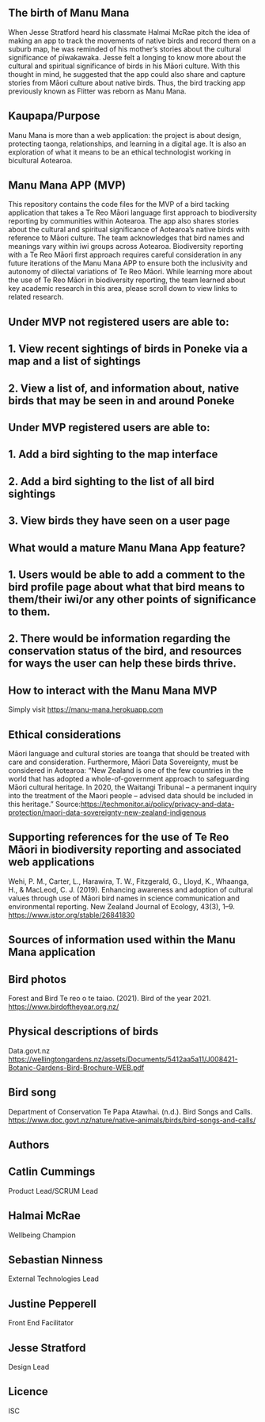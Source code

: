 ## The birth of Manu Mana 
When Jesse Stratford heard his classmate Halmai McRae pitch the idea of making an app to track the movements of native birds and record them on a suburb map, he was reminded of his mother’s stories about the cultural significance of pīwakawaka.  Jesse felt a longing to know more about the cultural and spiritual significance of birds in his Māori culture. With this thought in mind, he suggested that the app could also share and capture stories from Māori culture about native birds. Thus, the bird tracking app previously known as Flitter was reborn as Manu Mana. 


## Kaupapa/Purpose  
Manu Mana is more than a web application: the project is about design, protecting taonga, relationships, and learning in a digital age.
It is also an exploration of what it means to be an ethical technologist working in bicultural Aotearoa. 



## Manu Mana APP (MVP)

This repository contains the code files for the MVP of a bird tacking application that takes a Te Reo Māori language first approach to biodiversity reporting by communities within Aotearoa.  The app also shares stories about the cultural and spiritual significance of Aotearoa’s native birds with reference to Māori culture. The team acknowledges that bird names and meanings vary within iwi groups across Aotearoa. Biodiversity reporting with a Te Reo Māori first approach requires careful consideration in any future iterations of the Manu Mana APP to ensure both the inclusivity and autonomy of dilectal variations of Te Reo Māori.  While learning more about the use of Te Reo Māori in biodiversity reporting, the team learned about key academic research in this area, please scroll down to view links to related research.  
 
## Under MVP not registered users are able to:
## 1. View recent sightings of birds in Poneke via a map and a list of sightings
## 2. View a list of, and information about, native birds that may be seen in and around Poneke

## Under MVP registered users are able to:
## 1. Add a bird sighting to the map interface
## 2. Add a bird sighting to the list of all bird sightings
## 3. View birds they have seen on a user page
 
## What would a mature Manu Mana App feature?
## 1. Users would be able to add a comment to the bird profile page about what that bird means to them/their iwi/or any other points of significance to them.
## 2. There would be information regarding the conservation status of the bird, and resources for ways the user can help these birds thrive.
 
## How to interact with the Manu Mana MVP
Simply visit https://manu-mana.herokuapp.com
 
## Ethical considerations 

Māori language and cultural stories are toanga that should be treated with care and consideration. 
Furthermore, Māori Data Sovereignty, must be considered in Aotearoa: “New Zealand is one of the few countries in the world that has adopted a whole-of-government approach to safeguarding Māori cultural heritage. In 2020, the Waitangi Tribunal – a permanent inquiry into the treatment of the Maori people – advised data should be included in this heritage.” Source:https://techmonitor.ai/policy/privacy-and-data-protection/maori-data-sovereignty-new-zealand-indigenous
  
 
## Supporting references for the use of Te Reo Māori in biodiversity reporting and associated web applications

Wehi, P. M., Carter, L., Harawira, T. W., Fitzgerald, G., Lloyd, K., Whaanga, H., & MacLeod, C. J. (2019). Enhancing awareness and adoption of cultural values through use of Māori bird names in science communication and environmental reporting. New Zealand Journal of Ecology, 43(3), 1–9. https://www.jstor.org/stable/26841830

## Sources of information used within the Manu Mana application 

## Bird photos 
Forest and Bird Te reo o te taiao. (2021). Bird of the year 2021. https://www.birdoftheyear.org.nz/

## Physical descriptions of birds 
Data.govt.nz https://wellingtongardens.nz/assets/Documents/5412aa5a11/J008421-Botanic-Gardens-Bird-Brochure-WEB.pdf

## Bird song 
Department of Conservation Te Papa Atawhai. (n.d.). Bird Songs and Calls.
https://www.doc.govt.nz/nature/native-animals/birds/bird-songs-and-calls/
 
 
## Authors 
## Catlin Cummings 
Product Lead/SCRUM Lead

## Halmai McRae 
Wellbeing Champion

## Sebastian Ninness
External Technologies Lead

## Justine Pepperell
Front End Facilitator
## Jesse Stratford
 Design Lead

## Licence 
ISC



